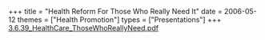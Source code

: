 +++
title = "Health Reform For Those Who Really Need It"
date = 2006-05-12
themes = ["Health Promotion"]
types = ["Presentations"]
+++
[3.6.39\_HealthCare\_ThoseWhoReallyNeed.pdf](/files/3.6.39_HealthCare_ThoseWhoReallyNeed.pdf)
